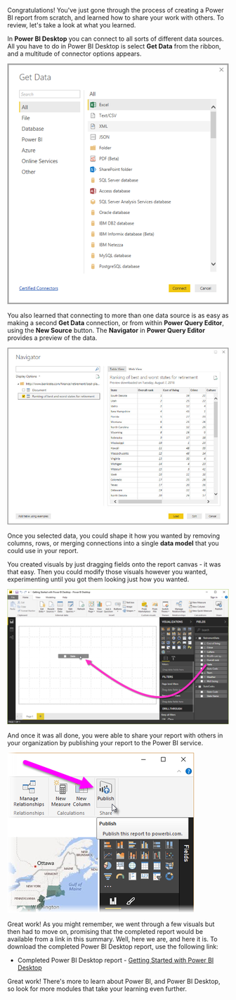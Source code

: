 Congratulations! You've just gone through the process of creating a Power BI report from scratch, and learned how to share your work with others. To review, let's take a look at what you learned.

In **Power BI Desktop** you can connect to all sorts of different data sources. All you have to do in Power BI Desktop is select **Get Data** from the ribbon, and a multitude of connector options appears. 

![Connect to data](../media/pbid-summary_01.png)

You also learned that connecting to more than one data source is as easy as making a second **Get Data** connection, or from within **Power Query Editor**, using the **New Source** button. The **Navigator** in **Power Query Editor** provides a preview of the data.

![The Navigator window](../media/pbid-getdata_02.jpg)

Once you selected data, you could shape it how you wanted by removing columns, rows, or merging connections into a single **data model** that you could use in your report.

You created visuals by just dragging fields onto the report canvas - it was that easy. Then you could modify those visuals however you wanted, experimenting until you got them looking just how you wanted.

![Drag a field onto the canvas](../media/pbid-visuals_03a.png)

And once it was all done, you were able to share your report with others in your organization by publishing your report to the Power BI service.

![Publish button](../media/pbid-share_01.png)

Great work! As you might remember, we went through a few visuals but then had to move on, promising that the completed report would be available from a link in this summary. Well, here we are, and here it is. To download the completed Power BI Desktop report, use the following link:

* Completed Power BI Desktop report - [Getting Started with Power BI Desktop](https://go.microsoft.com/fwlink/?linkid=2021059)

Great work! There's more to learn about Power BI, and Power BI Desktop, so look for more modules that take your learning even further. 
